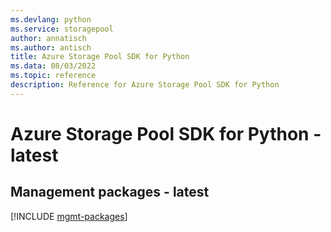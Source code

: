 ```yaml
---
ms.devlang: python
ms.service: storagepool
author: annatisch
ms.author: antisch
title: Azure Storage Pool SDK for Python
ms.data: 08/03/2022
ms.topic: reference
description: Reference for Azure Storage Pool SDK for Python
---
```

# Azure Storage Pool SDK for Python - latest

## Management packages - latest
[!INCLUDE [mgmt-packages](storage-pool-mgmt-index.md)]